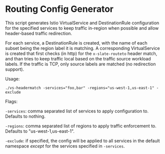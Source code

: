 # Routing Config Generator

This script generates Istio VirtualService and DestinationRule configuration for the specified services to keep traffic in-region when possible and allow header-based traffic redirection.

For each service, a DestinationRule is created, with the name of each subset being the region label it is matching. A corresponding VirtualService is created that first checks (in http) for the `x-slate-routeto` header match, and than tries to keep traffic local based on the traffic source workload labels. If the traffic is TCP, only source labels are matched (no redirection support).

Usage:

```
./vs-headermatch -services="foo,bar" -regions="us-west-1,us-east-1" -exclude
```

Flags:

`-services`: comma separated list of services to apply configuration to. Defaults to nothing.

`-regions`: comma separated list of regions to apply traffic enforcement to. Defaults to "us-west-1,us-east-1".

`-exclude`: if specified, the config will be applied to all services in the default namespace *except* for the services specified in `-services`.

